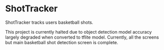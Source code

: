 # ShotTracker

ShotTracker tracks users basketball shots. 

This project is currently halted due to object detection model accuracy largely degraded when converted to tflite model.
Currently, all the screens but main basketball shot detection screen is complete.
